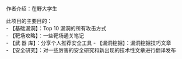 作者介绍：在野大学生  
  
此项目的主要目的：  
       - 【基础漏洞】：Top 10 漏洞的所有攻击方式  
       - 【靶场攻略】：一些靶场通关笔记     
       - 【武 器 库】：分享个人推荐安全工具 
       - 【漏洞挖掘】：漏洞挖掘技巧文章  
       - 【安全研究】：对一些厉害的安全研究和新出现的技术性文章进行翻译发布  
       
        
   
  

